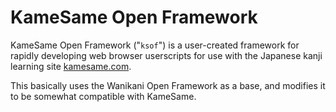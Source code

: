 # KameSame Open Framework

KameSame Open Framework ("`ksof`") is a user-created framework for rapidly developing web browser userscripts for use with the Japanese kanji learning site [kamesame.com](https://www.kamesame.com).

This basically uses the Wanikani Open Framework as a base, and modifies it to be somewhat compatible with KameSame.
